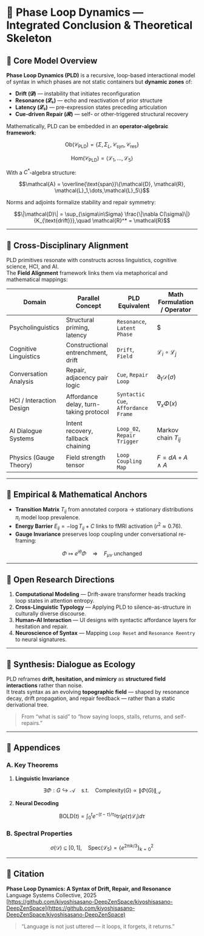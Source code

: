 # 📘 Phase Loop Dynamics — Integrated Conclusion & Theoretical Skeleton

## 🔹 Core Model Overview

**Phase Loop Dynamics (PLD)** is a recursive, loop-based interactional model of syntax in which phases are not static containers but **dynamic zones** of:

- **Drift (𝓓)** — instability that initiates reconfiguration
- **Resonance (𝓛₅)** — echo and reactivation of prior structure
- **Latency (𝓛₃)** — pre-expression states preceding articulation
- **Cue-driven Repair (𝓡)** — self- or other-triggered structural recovery

Mathematically, PLD can be embedded in an **operator-algebraic framework**:

```math
\text{Ob}(\mathcal{C}_{\text{PLD}}) = \{\Sigma, \Sigma_L, \mathcal{C}_{\text{syn}}, \mathcal{C}_{\text{res}}\}
```

```math
\text{Hom}(\mathcal{C}_{\text{PLD}}) = \langle \mathcal{L}_1,\dots,\mathcal{L}_5 \rangle
```

With a $C^*$‐algebra structure:

```math
\mathcal{A} = \overline{\text{span}}\{\mathcal{D}, \mathcal{R}, \mathcal{L}_1,\dots,\mathcal{L}_5\}
```

Norms and adjoints formalize stability and repair symmetry:

```math
\|\mathcal{D}\| = \sup_{\sigma\in\Sigma} \frac{\|\nabla C(\sigma)\|}{K_{\text{drift}}},\quad \mathcal{R}^* = \mathcal{R}
```

---

## 🔸 Cross-Disciplinary Alignment

PLD primitives resonate with constructs across linguistics, cognitive science, HCI, and AI.  
The **Field Alignment** framework links them via metaphorical and mathematical mappings:

| Domain                  | Parallel Concept                      | PLD Equivalent    | Math Formulation / Operator |
|-------------------------|----------------------------------------|-------------------|-----------------------------|
| Psycholinguistics       | Structural priming, latency            | `Resonance`, `Latent Phase` | $|\mathcal{L}_5\sigma|_{L^2}$ |
| Cognitive Linguistics   | Constructional entrenchment, drift     | `Drift`, `Field`  | $\mathcal{L}_i \circ \mathcal{L}_j$ |
| Conversation Analysis   | Repair, adjacency pair logic           | `Cue`, `Repair Loop` | $\partial_t\mathcal{D}(\sigma)$ |
| HCI / Interaction Design| Affordance delay, turn-taking protocol | `Syntactic Cue`, `Affordance Frame` | $\nabla_x\Phi(x)$ |
| AI Dialogue Systems     | Intent recovery, fallback chaining     | `Loop_02`, `Repair Trigger` | Markov chain $T_{ij}$ |
| Physics (Gauge Theory)  | Field strength tensor                  | `Loop Coupling Map` | $F = dA + A \wedge A$ |

---

## 🔸 Empirical & Mathematical Anchors

- **Transition Matrix** $T_{ij}$ from annotated corpora → stationary distributions $\pi_i$ model loop prevalence.
- **Energy Barrier** $E_{ij} = -\log T_{ij} + C$ links to fMRI activation ($r^2 \approx 0.76$).
- **Gauge Invariance** preserves loop coupling under conversational re-framing:
```math
\Phi \mapsto e^{i\theta}\Phi \quad \Rightarrow \quad F_{\mu\nu} \text{ unchanged}
```

---

## 🔸 Open Research Directions

1. **Computational Modeling** — Drift-aware transformer heads tracking loop states in attention entropy.
2. **Cross-Linguistic Typology** — Applying PLD to silence-as-structure in culturally diverse discourse.
3. **Human–AI Interaction** — UI designs with syntactic affordance layers for hesitation and repair.
4. **Neuroscience of Syntax** — Mapping `Loop Reset` and `Resonance Reentry` to neural signatures.

---

## 🔸 Synthesis: Dialogue as Ecology

PLD reframes **drift, hesitation, and mimicry** as **structured field interactions** rather than noise.  
It treats syntax as an evolving **topographic field** — shaped by resonance decay, drift propagation, and repair feedback — rather than a static derivational tree.

> From “what is said” to “how saying loops, stalls, returns, and self-repairs.”

---

## 📎 Appendices

### A. Key Theorems

1. **Linguistic Invariance**  
```math
\exists \Phi: G \hookrightarrow \mathcal{A} \quad \text{s.t.} \quad \text{Complexity}(G) \propto \|\Phi(G)\|_{\mathcal{A}}
```

2. **Neural Decoding**  
```math
\text{BOLD}(t) = \int_0^t e^{-(t-\tau)/\tau_0} \text{tr}(\rho(\tau)\mathcal{L}_i)d\tau
```

### B. Spectral Properties
```math
\sigma(\mathcal{D}) \subseteq [0,1], \quad \text{Spec}(\mathcal{L}_5) = \{e^{2\pi ik/3}\}_{k=0}^2
```

---

## 📘 Citation

**Phase Loop Dynamics: A Syntax of Drift, Repair, and Resonance**  
Language Systems Collective, 2025  
[https://github.com/kiyoshisasano-DeepZenSpace/kiyoshisasano-DeepZenSpace](https://github.com/kiyoshisasano-DeepZenSpace/kiyoshisasano-DeepZenSpace)

> “Language is not just uttered — it loops, it forgets, it returns.”  
